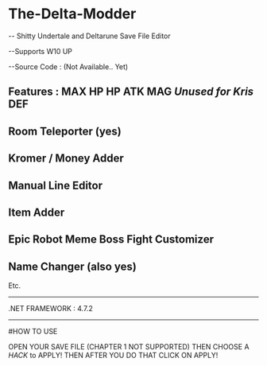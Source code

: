 # The-Delta-Modder

-- Shitty Undertale and Deltarune Save File Editor

 --Supports W10 UP
   
   --Source Code : (Not Available.. Yet)
    
   Features :
   MAX HP
   HP
   ATK
   MAG *Unused for Kris*
   DEF
   ------------
   Room Teleporter (yes)
   ------------
   Kromer / Money Adder 
   ------------
   Manual Line Editor
   ------------
   Item Adder 
   ------------
   Epic Robot Meme Boss Fight Customizer
   ------------
   Name Changer (also yes)
   ------------
   Etc.
   
   ------------------------------------------------------------------------------------------
   
.NET FRAMEWORK : 4.7.2
   
   -------------------------------------
   #HOW TO USE 
   
   OPEN YOUR SAVE FILE (CHAPTER 1 NOT SUPPORTED)
   THEN CHOOSE A *HACK* to APPLY!
   THEN AFTER YOU DO THAT CLICK ON APPLY!
   
